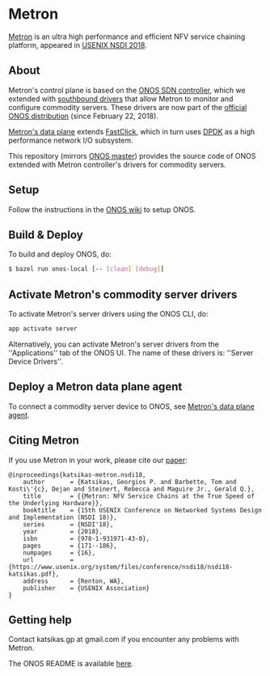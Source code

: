 Metron
=========
[Metron][metron-paper] is an ultra high performance and efficient NFV service chaining platform, appeared in [USENIX NSDI 2018][metron-nsdi-page].


About
----
Metron's control plane is based on the [ONOS SDN controller][onos], which we extended with [southbound drivers][metron-driver] that allow Metron to monitor and configure commodity servers.
These drivers are now part of the [official ONOS distribution][onos-master] (since February 22, 2018).

[Metron's data plane][metron-agent] extends [FastClick][fastclick], which in turn uses [DPDK][dpdk] as a high performance network I/O subsystem.

This repository (mirrors [ONOS master][onos-master]) provides the source code of ONOS extended with Metron controller's drivers for commodity servers.


Setup
----
Follow the instructions in the [ONOS wiki][onos-wiki] to setup ONOS.


Build & Deploy
----
To build and deploy ONOS, do:
```bash
$ bazel run onos-local [-- [clean] [debug]]
```


Activate Metron's commodity server drivers
----
To activate Metron's server drivers using the ONOS CLI, do:
```bash
app activate server
```

Alternatively, you can activate Metron's server drivers from the ''Applications'' tab of the ONOS UI.
The name of these drivers is: ''Server Device Drivers''.


Deploy a Metron data plane agent
----
To connect a commodity server device to ONOS, see [Metron's data plane agent][metron-agent].


Citing Metron
----
If you use Metron in your work, please cite our [paper][metron-paper]:
```
@inproceedings{katsikas-metron.nsdi18,
	author       = {Katsikas, Georgios P. and Barbette, Tom and Kosti\'{c}, Dejan and Steinert, Rebecca and Maguire Jr., Gerald Q.},
	title        = {{Metron: NFV Service Chains at the True Speed of the Underlying Hardware}},
	booktitle    = {15th USENIX Conference on Networked Systems Design and Implementation (NSDI 18)},
	series       = {NSDI'18},
	year         = {2018},
	isbn         = {978-1-931971-43-0},
	pages        = {171--186},
	numpages     = {16},
	url          = {https://www.usenix.org/system/files/conference/nsdi18/nsdi18-katsikas.pdf},
	address      = {Renton, WA},
	publisher    = {USENIX Association}
}
```


Getting help
----
Contact katsikas.gp at gmail.com if you encounter any problems with Metron.

The ONOS README is available [here][onos-readme].

[metron-paper]: https://www.usenix.org/system/files/conference/nsdi18/nsdi18-katsikas.pdf
[metron-nsdi-page]: https://www.usenix.org/conference/nsdi18/presentation/katsikas
[onos]: https://onosproject.org/
[metron-driver]: https://github.com/opennetworkinglab/onos/tree/master/drivers/server
[metron-agent]: https://github.com/tbarbette/fastclick/tree/metron
[onos-master]: https://github.com/opennetworkinglab/onos
[fastclick]: https://github.com/tbarbette/fastclick
[dpdk]: https://dpdk.org/
[onos-wiki]: https://wiki.onosproject.org/display/ONOS/Wiki+Home
[onos-readme]: README.onos.md
